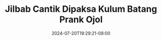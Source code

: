--- 
title: "Jilbab Cantik Dipaksa Kulum Batang  Prank Ojol"
description: "   video bokep Jilbab Cantik Dipaksa Kulum Batang  Prank Ojol doodstream   terbaru"
date: 2024-07-20T19:29:21-08:00
file_code: "hmrx7v2ttxgu"
draft: false
cover: "u3v5enqri3lorbyp.jpg"
tags: ["Jilbab", "Cantik", "Dipaksa", "Kulum", "Batang", "Prank", "Ojol", "bokep-indo", "bokep-viral", "bokep-ig"]
length: 92
fld_id: "1483065"
foldername: "A prank"
categories: ["A prank"]
views: 0
---